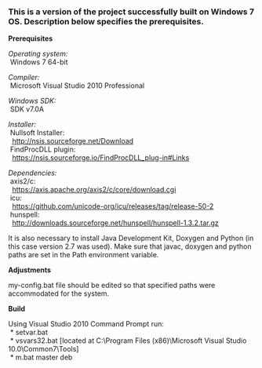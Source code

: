 ### This is a version of the project successfully built on Windows 7 OS. Description below specifies the prerequisites.

**Prerequisites**

*Operating system:*  
&nbsp;Windows 7 64-bit

*Compiler:*  
&nbsp;Microsoft Visual Studio 2010 Professional

*Windows SDK:*  
&nbsp;SDK v7.0A

*Installer:*  
&nbsp;Nullsoft Installer:  
&nbsp;&nbsp;http://nsis.sourceforge.net/Download  
&nbsp;FindProcDLL plugin:  
&nbsp;&nbsp;https://nsis.sourceforge.io/FindProcDLL_plug-in#Links

*Dependencies:*  
&nbsp;axis2/c:  
&nbsp;&nbsp;https://axis.apache.org/axis2/c/core/download.cgi  
&nbsp;icu:  
&nbsp;&nbsp;https://github.com/unicode-org/icu/releases/tag/release-50-2  
&nbsp;hunspell:  
&nbsp;&nbsp;http://downloads.sourceforge.net/hunspell/hunspell-1.3.2.tar.gz

It is also necessary to install Java Development Kit, Doxygen and Python (in this case version 2.7 was used). Make sure that javac, doxygen and python paths are set in the Path environment variable.

**Adjustments**

my-config.bat file should be edited so that specified paths were accommodated for the system.

**Build**

Using Visual Studio 2010 Command Prompt run:  
&nbsp;* setvar.bat  
&nbsp;* vsvars32.bat [located at C:\Program Files (x86)\Microsoft Visual Studio 10.0\Common7\Tools]  
&nbsp;* m.bat master deb  
